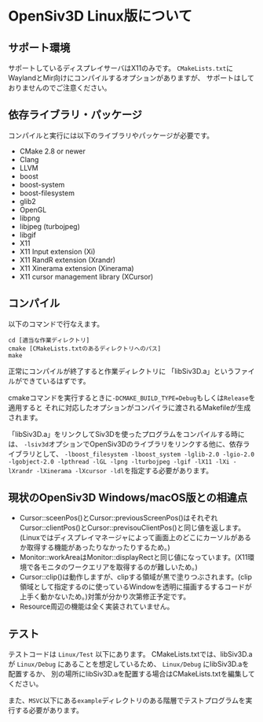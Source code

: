 # OpenSiv3D Linux版について

## サポート環境
サポートしているディスプレイサーバはX11のみです。
`CMakeLists.txt`にWaylandとMir向けにコンパイルするオプションがありますが、
サポートはしておりませんのでご注意ください。

## 依存ライブラリ・パッケージ
コンパイルと実行には以下のライブラリやパッケージが必要です。
- CMake 2.8 or newer
- Clang
- LLVM
- boost
- boost-system
- boost-filesystem
- glib2
- OpenGL
- libpng
- libjpeg (turbojpeg)
- libgif
- X11
- X11 Input extension (Xi)
- X11 RandR extension (Xrandr)
- X11 Xinerama extension (Xinerama)
- X11 cursor management library (XCursor)


## コンパイル
以下のコマンドで行なえます。
```
cd [適当な作業ディレクトリ]
cmake [CMakeLists.txtのあるディレクトリへのパス]
make
```

正常にコンパイルが終了すると作業ディレクトリに
「libSiv3D.a」というファイルができているはずです。

cmakeコマンドを実行するときに`-DCMAKE_BUILD_TYPE=Debug`もしくは`Release`を適用すると
それに対応したオプションがコンパイラに渡されるMakefileが生成されます。

「libSiv3D.a」をリンクしてSiv3Dを使ったプログラムをコンパイルする時には、
`-lsiv3d`オプションでOpenSiv3Dのライブラリをリンクする他に、依存ライブラリとして、
`-lboost_filesystem -lboost_system -lglib-2.0 -lgio-2.0 -lgobject-2.0 -lpthread -lGL -lpng -lturbojpeg -lgif -lX11 -lXi -lXrandr -lXinerama -lXcursor -ldl`を指定する必要があります。

## 現状のOpenSiv3D Windows/macOS版との相違点
- Cursor::sceenPos()とCursor::previousScreenPos()はそれぞれCursor::clientPos()とCursor::previsouClientPos()と同じ値を返します。(Linuxではディスプレイマネージャによって画面上のどこにカーソルがあるか取得する機能があったりなかったりするため。)
- Monitor::workAreaはMonitor::displayRectと同じ値になっています。(X11環境で各モニタのワークエリアを取得するのが難しいため。)
- Cursor::clip()は動作しますが、clipする領域が黒で塗りつぶされます。(clip領域として指定するのに使っているWindowを透明に描画するするコードが上手く動かないため。)対策が分かり次第修正予定です。
- Resource周辺の機能は全く実装されていません。

## テスト
テストコードは `Linux/Test` 以下にあります。
CMakeLists.txtでは、libSiv3D.aが `Linux/Debug` にあることを想定しているため、
`Linux/Debug` にlibSiv3D.aを配置するか、
別の場所にlibSiv3D.aを配置する場合はCMakeLists.txtを編集してください。

また、`MSVC`以下にある`example`ディレクトリのある階層でテストプログラムを実行する必要があります。
